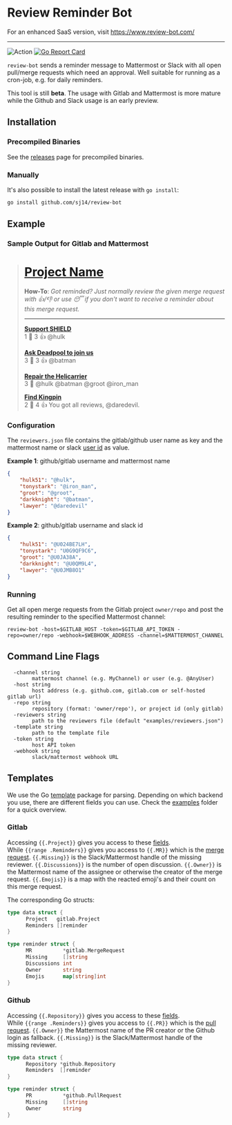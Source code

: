 # Review Reminder Bot

For an enhanced SaaS version, visit https://www.review-bot.com/

---

![Action](https://github.com/sj14/review-bot/workflows/Go/badge.svg)
[![Go Report Card](https://goreportcard.com/badge/github.com/sj14/review-bot)](https://goreportcard.com/report/github.com/sj14/review-bot)

`review-bot` sends a reminder message to Mattermost or Slack with all open pull/merge requests which need an approval. Well suitable for running as a cron-job, e.g. for daily reminders.

This tool is still **beta**. The usage with Gitlab and Mattermost is more mature while the Github and Slack usage is an early preview.

## Installation

### Precompiled Binaries

See the [releases](https://github.com/sj14/review-bot/releases) page for precompiled binaries.

### Manually

It's also possible to install the latest release with `go install`:

```bash
go install github.com/sj14/review-bot
```

## Example

### Sample Output for Gitlab and Mattermost

># [Project Name](https://gitlab.com/my_user/my_project)
>
>**How-To**: *Got reminded? Just normally review the given merge request with 👍/👎 or use 😴 if you don't want to receive a reminder about this merge request.*
>
>---
>
>**[Support SHIELD](https://gitlab.com/my_user/my_project/merge_requests/1940)**  
> 1 💬   3 👍  @hulk
>
>**[Ask Deadpool to join us](https://gitlab.com/my_user/my_project/merge_requests/1923)**  
> 3 💬   3 👍  @batman
>
>**[Repair the Helicarrier](https://gitlab.com/my_user/my_project/merge_requests/1777)**  
> 3 💬   @hulk @batman @groot @iron_man
>
>**[Find Kingpin](https://gitlab.com/my_user/my_project/merge_requests/1099)**  
> 2 💬   4 👍  You got all reviews, @daredevil.

### Configuration

The `reviewers.json` file contains the gitlab/github user name as key and the mattermost name or slack [user id](https://api.slack.com/methods/users.identity) as value.

**Example 1**: github/gitlab username and mattermost name

```json
{
    "hulk51": "@hulk",
    "tonystark": "@iron_man",
    "groot": "@groot",
    "darkknight": "@batman",
    "lawyer": "@daredevil"
}
```

**Example 2**: github/gitlab username and slack id

```json
{
    "hulk51": "@U024BE7LH",
    "tonystark": "U0G9QF9C6",
    "groot": "@U0JA38A",
    "darkknight": "@U0QM9L4",
    "lawyer": "@U0JMB8O1"
}
```

### Running

Get all open merge requests from the Gitlab project `owner/repo` and post the resulting reminder to the specified Mattermost channel:

``` text
review-bot -host=$GITLAB_HOST -token=$GITLAB_API_TOKEN -repo=owner/repo -webhook=$WEBHOOK_ADDRESS -channel=$MATTERMOST_CHANNEL
```

## Command Line Flags

``` text
  -channel string
        mattermost channel (e.g. MyChannel) or user (e.g. @AnyUser)
  -host string
        host address (e.g. github.com, gitlab.com or self-hosted gitlab url)
  -repo string
        repository (format: 'owner/repo'), or project id (only gitlab)
  -reviewers string
        path to the reviewers file (default "examples/reviewers.json")
  -template string
        path to the template file
  -token string
        host API token
  -webhook string
        slack/mattermost webhook URL
```

## Templates

We use the Go [template](https://golang.org/pkg/text/template/) package for parsing.
Depending on which backend you use, there are different fields you can use. Check the [examples](https://github.com/sj14/review-bot/tree/master/examples) folder for a quick overview.

### Gitlab

Accessing `{{.Project}}` gives you access to these [fields](https://godoc.org/github.com/xanzy/go-gitlab#Project).  
While `{{range .Reminders}}` gives you access to `{{.MR}}` which is the [merge request](https://godoc.org/github.com/xanzy/go-gitlab#MergeRequest). `{{.Missing}}` is the Slack/Mattermost handle of the missing reviewer. `{{.Discussions}}` is the number of open discussion. `{{.Owner}}` is the Mattermost name of the assignee or otherwise the creator of the merge request. `{{.Emojis}}` is a map with the reacted emoji's and their count on this merge request.

The corresponding Go structs:

```go
type data struct {
      Project   gitlab.Project
      Reminders []reminder
}

type reminder struct {
      MR          *gitlab.MergeRequest
      Missing     []string
      Discussions int
      Owner       string
      Emojis      map[string]int
}
```


### Github

Accessing `{{.Repository}}` gives you access to these [fields](https://godoc.org/github.com/google/go-github/github#Repository).  
While `{{range .Reminders}}` gives you access to `{{.PR}}` which is the [pull request](https://godoc.org/github.com/google/go-github/github#PullRequest). `{{.Owner}}` the Mattermost name of the PR creator or the Github login as fallback. `{{.Missing}}` is the Slack/Mattermost handle of the missing reviewer.

```go
type data struct {
      Repository *github.Repository
      Reminders  []reminder
}

type reminder struct {
      PR          *github.PullRequest
      Missing     []string
      Owner       string
}
```

